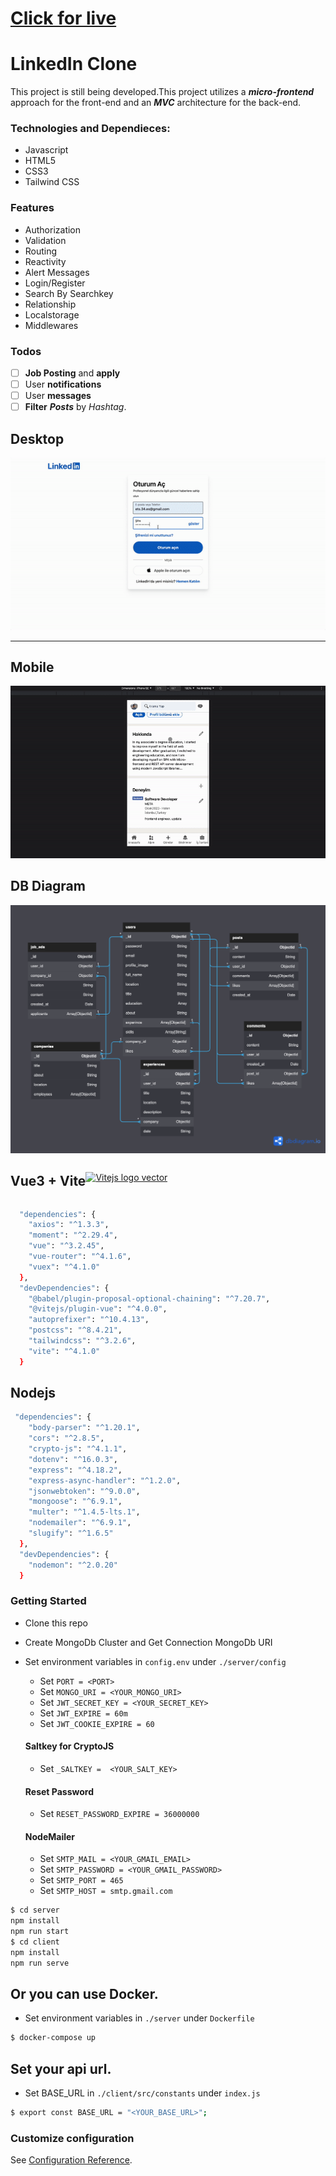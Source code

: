 # [Click for live](https://linkedin-ets.netlify.app/#/)

# LinkedIn Clone

This project is still being developed.This project utilizes a ***micro-frontend*** approach for the front-end and an ***MVC*** architecture for the back-end.

### Technologies and Dependieces:

- Javascript
- HTML5
- CSS3
- Tailwind CSS

### Features

- Authorization
- Validation
- Routing
- Reactivity
- Alert Messages
- Login/Register
- Search By Searchkey
- Relationship
- Localstorage
- Middlewares
### Todos
- [ ] **Job Posting** and **apply**
- [ ] User **notifications**
- [ ] User **messages**
- [ ] **Filter** ***Posts*** by *Hashtag*.

## Desktop
 <img src="./assets/web.gif" alt="Desktop view" />
 <hr/>

 ## Mobile
 <img src="./assets/mobile.gif" alt="Mobile view" />


## DB Diagram
<img src='./assets/db-diagram.png'/>



<div style="display: flex; flex-wrap: nowrap; justify-content: start; align-items: center;">
  <h2>Vue3 + Vite</h2>
  <a href="https://vitejs.dev/" target="_blank" rel="noreferrer">
    <img src="https://cdn.worldvectorlogo.com/logos/vitejs.svg" alt="Vitejs logo vector" width="40" height="40"/>
  </a>
</div>



```bash
  "dependencies": {
    "axios": "^1.3.3",
    "moment": "^2.29.4",
    "vue": "^3.2.45",
    "vue-router": "^4.1.6",
    "vuex": "^4.1.0"
  },
  "devDependencies": {
    "@babel/plugin-proposal-optional-chaining": "^7.20.7",
    "@vitejs/plugin-vue": "^4.0.0",
    "autoprefixer": "^10.4.13",
    "postcss": "^8.4.21",
    "tailwindcss": "^3.2.6",
    "vite": "^4.1.0"
  }
```

## Nodejs

```bash
 "dependencies": {
    "body-parser": "^1.20.1",
    "cors": "^2.8.5",
    "crypto-js": "^4.1.1",
    "dotenv": "^16.0.3",
    "express": "^4.18.2",
    "express-async-handler": "^1.2.0",
    "jsonwebtoken": "^9.0.0",
    "mongoose": "^6.9.1",
    "multer": "^1.4.5-lts.1",
    "nodemailer": "^6.9.1",
    "slugify": "^1.6.5"
  },
  "devDependencies": {
    "nodemon": "^2.0.20"
  }
```
### Getting Started

- Clone this repo
- Create MongoDb Cluster and Get Connection MongoDb URI
- Set environment variables in `config.env` under `./server/config`

  - Set `PORT = <PORT>`
  - Set `MONGO_URI = <YOUR_MONGO_URI>`
  - Set `JWT_SECRET_KEY = <YOUR_SECRET_KEY>`
  - Set `JWT_EXPIRE = 60m`
  - Set `JWT_COOKIE_EXPIRE = 60`

  #### Saltkey for CryptoJS

  - Set `_SALTKEY =  <YOUR_SALT_KEY>`

  #### Reset Password

  - Set `RESET_PASSWORD_EXPIRE = 36000000`

  #### NodeMailer

  - Set `SMTP_MAIL = <YOUR_GMAIL_EMAIL>`
  - Set `SMTP_PASSWORD = <YOUR_GMAIL_PASSWORD>`
  - Set `SMTP_PORT = 465`
  - Set `SMTP_HOST = smtp.gmail.com`

```bash
$ cd server
npm install
npm run start
$ cd client
npm install
npm run serve
```
## Or you can use Docker.
 - Set environment variables in `./server` under `Dockerfile`
```bash
$ docker-compose up
```
## Set your api url.
 - Set BASE_URL in `./client/src/constants` under `index.js`
```bash
$ export const BASE_URL = "<YOUR_BASE_URL>";
```



### Customize configuration

See [Configuration Reference](https://cli.vuejs.org/config/).
